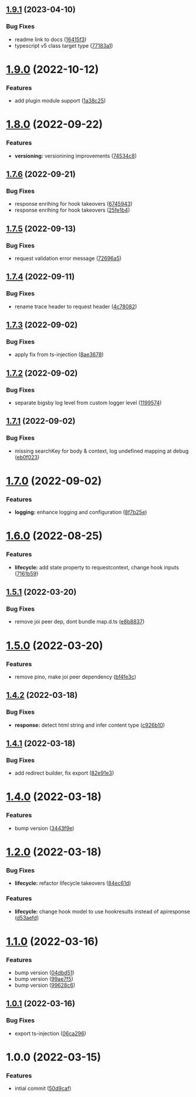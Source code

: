 ## [1.9.1](https://github.com/burketyler/bigsby/compare/v1.9.0...v1.9.1) (2023-04-10)


### Bug Fixes

* readme link to docs ([16415f3](https://github.com/burketyler/bigsby/commit/16415f3385d3368a1babbf4c7f2241c71504f4c4))
* typescript v5 class target type ([77183a1](https://github.com/burketyler/bigsby/commit/77183a19658240f6605893a0bff069ec540bf2d6))

# [1.9.0](https://github.com/burketyler/bigsby/compare/v1.8.0...v1.9.0) (2022-10-12)


### Features

* add plugin module support ([1a38c25](https://github.com/burketyler/bigsby/commit/1a38c25d98ce8753014f4085323ded37faf575a9))

# [1.8.0](https://github.com/burketyler/bigsby/compare/v1.7.6...v1.8.0) (2022-09-22)


### Features

* **versioning:** versionining improvements ([74534c8](https://github.com/burketyler/bigsby/commit/74534c82d988f91a5dcee92021bf325bce1ef081))

## [1.7.6](https://github.com/burketyler/bigsby/compare/v1.7.5...v1.7.6) (2022-09-21)


### Bug Fixes

* response enrihing for hook takeovers ([6745943](https://github.com/burketyler/bigsby/commit/6745943f0c7ee48822ec97d4e78ab34edba8e304))
* response enrihing for hook takeovers ([25fe1b4](https://github.com/burketyler/bigsby/commit/25fe1b4a0d6467e71e0c55f0579237a774dc243c))

## [1.7.5](https://github.com/burketyler/bigsby/compare/v1.7.4...v1.7.5) (2022-09-13)


### Bug Fixes

* request validation error message ([72696a5](https://github.com/burketyler/bigsby/commit/72696a564e25fc05b6b5241e09ef3d8deea4f03b))

## [1.7.4](https://github.com/burketyler/bigsby/compare/v1.7.3...v1.7.4) (2022-09-11)


### Bug Fixes

* rename trace header to request header ([4c78082](https://github.com/burketyler/bigsby/commit/4c78082e91c75fe3af043212e11fb5bf76a54730))

## [1.7.3](https://github.com/burketyler/bigsby/compare/v1.7.2...v1.7.3) (2022-09-02)


### Bug Fixes

* apply fix from ts-injection ([8ae3678](https://github.com/burketyler/bigsby/commit/8ae3678918edae1fb0f01f507feef9fd7bfd56fa))

## [1.7.2](https://github.com/burketyler/bigsby/compare/v1.7.1...v1.7.2) (2022-09-02)


### Bug Fixes

* separate bigsby log level from custom logger level ([1199574](https://github.com/burketyler/bigsby/commit/1199574cc9dceb128e32722b7147df766785f04c))

## [1.7.1](https://github.com/burketyler/bigsby/compare/v1.7.0...v1.7.1) (2022-09-02)


### Bug Fixes

* missing searchKey for body & context, log undefined mapping at debug ([eb0f023](https://github.com/burketyler/bigsby/commit/eb0f02323c5a94ee4d713c54868047071a82361e))

# [1.7.0](https://github.com/burketyler/bigsby/compare/v1.6.0...v1.7.0) (2022-09-02)


### Features

* **logging:** enhance logging and configuration ([8f7b25e](https://github.com/burketyler/bigsby/commit/8f7b25e662e83f8c14deef122c408a18f1888a00))

# [1.6.0](https://github.com/burketyler/bigsby/compare/v1.5.1...v1.6.0) (2022-08-25)


### Features

* **lifecycle:** add state property to requestcontext, change hook inputs ([7161b59](https://github.com/burketyler/bigsby/commit/7161b5975f57e3c82e4b6e030b89f0857e829dfb))

## [1.5.1](https://github.com/burketyler/bigsby/compare/v1.5.0...v1.5.1) (2022-03-20)


### Bug Fixes

* remove joi peer dep, dont bundle map.d.ts ([e8b8837](https://github.com/burketyler/bigsby/commit/e8b883705a22a490d46628b7fec725a84ad7fc9d))

# [1.5.0](https://github.com/burketyler/bigsby/compare/v1.4.2...v1.5.0) (2022-03-20)


### Features

* remove pino, make joi peer dependency ([bf4fe3c](https://github.com/burketyler/bigsby/commit/bf4fe3c090ce042a2c503707398278ca59e2fa28))

## [1.4.2](https://github.com/burketyler/bigsby/compare/v1.4.1...v1.4.2) (2022-03-18)


### Bug Fixes

* **response:** detect html string and infer content type ([c926b10](https://github.com/burketyler/bigsby/commit/c926b1032050eefe0d416cf46bfe7fe823d23aeb))

## [1.4.1](https://github.com/burketyler/bigsby/compare/v1.4.0...v1.4.1) (2022-03-18)


### Bug Fixes

* add redirect builder, fix export ([82e91e3](https://github.com/burketyler/bigsby/commit/82e91e34aeae5aa28644cf2e9f4568c6349883bd))

# [1.4.0](https://github.com/burketyler/bigsby/compare/v1.3.1...v1.4.0) (2022-03-18)


### Features

* bump version ([3443f9e](https://github.com/burketyler/bigsby/commit/3443f9e798eeac3dd3f5af88e0e290038d5b732a))

# [1.2.0](https://github.com/burketyler/bigsby/compare/v1.1.0...v1.2.0) (2022-03-18)


### Bug Fixes

* **lifecycle:** refactor lifecycle takeovers ([84ec61d](https://github.com/burketyler/bigsby/commit/84ec61dac7bde52b381e7c865b5524cacaa4809e))


### Features

* **lifecycle:** change hook model to use hookresults instead of apiresponse ([d53aefd](https://github.com/burketyler/bigsby/commit/d53aefd3cbec9242434d232cd0453d532efde8b8))

# [1.1.0](https://github.com/burketyler/bigsby/compare/v1.0.1...v1.1.0) (2022-03-16)


### Features

* bump version ([04dbd51](https://github.com/burketyler/bigsby/commit/04dbd5112cdc990077f15ba8cf7977c6ee980726))
* bump version ([99ae7f5](https://github.com/burketyler/bigsby/commit/99ae7f543a9dc7515780d971fdbe47f01c7c281c))
* bump version ([99628c6](https://github.com/burketyler/bigsby/commit/99628c6190234311fb8640f3c35d00d6c8eed1cf))

## [1.0.1](https://github.com/burketyler/bigsby/compare/v1.0.0...v1.0.1) (2022-03-16)


### Bug Fixes

* export ts-injection ([06ca296](https://github.com/burketyler/bigsby/commit/06ca29673b768f21248724f4e9006d38defac459))

# 1.0.0 (2022-03-15)


### Features

* intial commit ([50d9caf](https://github.com/burketyler/bigsby/commit/50d9caf105e1fb0473ce5942af68ba859d26aa48))
